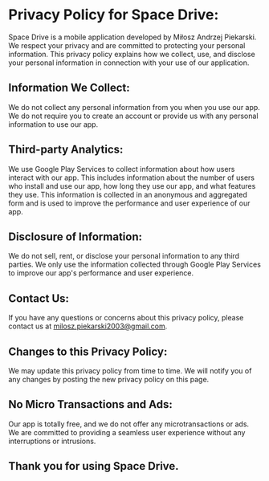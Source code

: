 # Privacy Policy for Space Drive:

Space Drive is a mobile application developed by Miłosz Andrzej Piekarski. We respect your privacy and are committed to protecting your personal information. This privacy policy explains how we collect, use, and disclose your personal information in connection with your use of our application.

## Information We Collect:

We do not collect any personal information from you when you use our app. We do not require you to create an account or provide us with any personal information to use our app.

## Third-party Analytics:

We use Google Play Services to collect information about how users interact with our app. This includes information about the number of users who install and use our app, how long they use our app, and what features they use. This information is collected in an anonymous and aggregated form and is used to improve the performance and user experience of our app.

## Disclosure of Information:

We do not sell, rent, or disclose your personal information to any third parties. We only use the information collected through Google Play Services to improve our app's performance and user experience.

## Contact Us:

If you have any questions or concerns about this privacy policy, please contact us at milosz.piekarski2003@gmail.com.

## Changes to this Privacy Policy:

We may update this privacy policy from time to time. We will notify you of any changes by posting the new privacy policy on this page.

## No Micro Transactions and Ads:

Our app is totally free, and we do not offer any microtransactions or ads. We are committed to providing a seamless user experience without any interruptions or intrusions.

## Thank you for using Space Drive.
